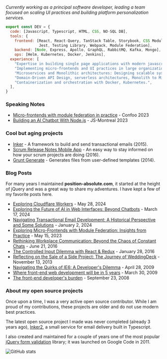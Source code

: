 
<p><em>Currently working as a principal software developer, leading a team focused on scaling UI practices and building platform personalization services.</em> </p>

```javascript
export const DEV = {
  code: [Javascript, Typescript, HTML, CSS, NO-SQL DB],
  tools: {
    frontend: [React, React-Query, TanStack Table, Storybook, CSS Modules, Styled-Components,
               Jest, Testing Library, Webpack, Module Federation],
    backend: [Node, Express, Apollo, GraphQL, RabbitMQ, Kafka, Mongo],
    ops: [Helm, Kubernetes, Docker, Jenkins],
  experience: [
    "Expertise in building single page applications with modern javascript frameworks.",
    "Implementing micro-frontends and UI practices in large organizations for UI flexibility.",
    "Microservices and Monolithic architectures: Designing scalable systems.",
    "Domain-Driven API Design, serverless architectures, Monolith to Microservices transitions.",
    "Containerization and orchestration with Docker, Kubernetes.",
  ],
}
```   

### Speaking Notes

- [Micro-frontends with module federation in practice](https://drive.google.com/file/d/1K0OWytOmc3tB21ohnBKv-tOQdn5xnQwY/view?usp=sharing) - Confoo 2023
- [Building an AI Chatbot With Node.js](https://drive.google.com/file/d/1yuiC54cJAdFXVi_fF-AKS8fjm1Ix-yp6/view?usp=sharing) - JS-Montreal 2023


### Cool but aging projects

- [Inker](http://inker.position-absolute.com/) - A framework to build and send transactional emails (2015).
- [Scrum Release Notes Mobile App](http://releasenotes.position-absolute.com/) - An easy way to stay informed on how your scrum projects are doing (2016).
- [Grunt Generate](https://github.com/Grunt-generate/grunt-generate) - Generates files from user-defined templates (2014).

### Blog Posts

For many years I maintained **position-absolute.com**, it started at the height of jQuery and was a great way to share my adventures. I have kept a few of my favorite posts here.

- [Exploring Cloudflare Workers](https://posabsolute.github.io/2024/05/28/cloudflare-worker.html) - May 28, 2024
- [Exploring the Future of AI in Web Interfaces: Beyond Chatbots](https://posabsolute.github.io/2024/03/17/ai-txt.html) - March 17, 2024
- [Navigating Transactional Email Development: A Historical Perspective and Some Solutions](https://posabsolute.github.io/2024/01/02/the-email-stack.html) - January 2, 2024
- [Exploring Micro-Frontends with Module Federation: Insights from Practice](https://posabsolute.github.io/2023/05/06/micro-frontend.html)  - May 15, 2023
- [Rethinking Workplace Communication: Beyond the Chaos of Constant Chats](https://posabsolute.github.io/2016/06/21/about-channels.html) - June 21, 2016
- [The Controlled Input Dilemma with React & Redux](https://posabsolute.github.io/2016/01/28/controlled-inputs.html) - January 28, 2016
- [Reflecting on the Sale of a Side Project: The Journey of WeddingDeck](https://posabsolute.github.io/2013/11/13/sideproject.html) - November 13, 2013
- [Navigating the Quirks of IE6: A Developer's Dilemma](https://posabsolute.github.io/2009/04/28/ie6.html) - April 28, 2009
- [Where front-end web development will be in 5 years](https://posabsolute.github.io/2009/03/30/in-5-years.html) - March 30, 2009
- [The front-end developer's burden](https://posabsolute.github.io/2008/07/23/front-end-developer-burden.html) - September 23, 2008


### About my open source projects
  
Once upon a time, I was a very active open source contributor. While I am proud of my contributions, these projects are older and do not use modern best practices. 

The latest open source project I made was never completed (already 3 years ago), [Inker2](https://github.com/posabsolute/inker2), a small service for email delivery built in Typescript. 

I also created and maintained for a couple of years one of the most popular [jQuery form validation](https://github.com/posabsolute/jQuery-Validation-Engine) library; it was launched on Google Code in 2011.

![GitHub stats](https://github-readme-stats.vercel.app/api?username=posabsolute&show_icons=true&theme=radical&include_all_commits=true)
